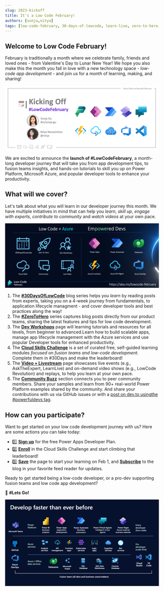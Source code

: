 ```yaml
---
slug: 2023-kickoff
title: It's a Low Code February!
authors: [sonja,nitya]
tags: [low-code-february, 30-days-of-lowcode, learn-live, zero-to-hero, ask-the-expert,fusion-teams, power-platform]
---
```


## Welcome to Low Code February!

February is traditionally a month where we celebrate family, friends and loved ones - from Valentine's Day to Lunar New Year! We hope you also make this the month you fall in love with a new technology space - _low-code app development_ - and join us for a month of learning, making, and sharing!

![Post Banner](./banner.png)

We are excited to announce the **launch of #LowCodeFebruary**, a month-long developer journey that will take you from app development tips, to fusion teams insights, and hands-on tutorials to skill you up on Power Platform, Microsoft Azure, and popular developer tools to enhance your productivity.


## What will we cover?

Let's talk about what you will learn in our developer journey this month. We have multiple initiatives in mind that can help you _learn_, _skill up_, _engage with experts_, _contribute to community_ and _watch videos_ at your own pace. 

![LCF Banner](../../../static/img/lcf-banner.png)

1. The [**#30DaysOfLowCode**](/blog) blog series helps you _learn_ by reading posts from experts, taking you on a 4-week journey from fundamentals, to application lifecycle managment - and cover developer tools and best practices along the way!
2. The [**#ZeroToHero**](/lowcode-february/ZeroToHero/) series captures blog posts directly from our product teams, sharing the latest features and tips for low code development.
3. The [**Dev Workshops**](/docs/intro/) page will learning tutorials and resources for all levels, from beginner to advanced.Learn how to build scalable apps, manage app lifecycle management with the Azure services and use popular Developer tools for enhanced productivity.  
4. The [**Cloud Skills Challenge**](https://aka.ms/lowcode-february/challenge) is a set of curated free, self-guided learning modules _focused on fusion teams and low-code development_. Complete them in #30Days and make the leaderboard!
5. The [**Video + Livestream**](/lowcode-february/Video-Live/) page showcases live events (e.g., AskTheExpert, LearnLive) and on-demand video shows (e.g., LowCode Revolution) and replays, to help you learn at your own pace. 
6. The [**Community Buzz**](https://pnp.github.io/powerplatform-samples/) section connects you to peer community members. Share your samples and learn from 90+ real-world Power Platform examples shared by the community. And share your contributions with us via GitHub issues or with a [post on dev.to usingthe #powerfuldevs tag](https://dev.to/t/powerfuldevs).
 
 
## How can you participate?

Want to get started on your low code development journey with us? Here are some actions you can take today:

* 1️⃣ [**Sign up**](https://aka.ms/lowcode-february/devplan) for the free Power Apps Developer Plan.
* 2️⃣ [**Enroll**](https://aka.ms/lowcode-february/challenge) in the Cloud Skills Challenge and start climbing that leaderboard!
* 3️⃣ [**Save**](http://aka.ms/lowcode-february) the page to start your learning on Feb 1, and [**Subscribe**](https://microsoft.github.io/Low-Code/blog/rss.xml) to the blog in your favorite feed reader for updates. 

Ready to get started being a low-code developer, or a pro-dev supporting fusion teams and low code app development?

🏁 **#Lets Go!**

<!-- FIXME: banner image -->
![Technologies used for fusion development](01%20-%20Kickoff.png)
